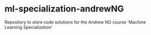 # ml-specialization-andrewNG
Repository to store code solutions for the Andrew NG course 'Machine Learning Specialization'
